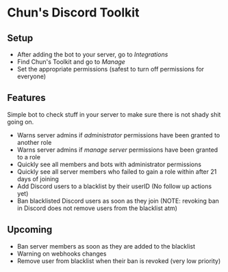 # Chun's Discord Toolkit

## Setup

- After adding the bot to your server, go to *Integrations*
- Find Chun's Toolkit and go to *Manage*
- Set the appropriate permissions (safest to turn off permissions for everyone)

## Features

Simple bot to check stuff in your server to make sure there is not shady shit going on.

- Warns server admins if *administrator* permissions have been granted to another role
- Warns server admins if *manage server* permissions have been granted to a role
- Quickly see all members and bots with administrator permissions
- Quickly see all server members who failed to gain a role within after 21 days of joining
- Add Discord users to a blacklist by their userID (No follow up actions yet)
- Ban blacklisted Discord users as soon as they join (NOTE: revoking ban in Discord does not remove users from the blacklist atm)

## Upcoming
- Ban server members as soon as they are added to the blacklist
- Warning on webhooks changes
- Remove user from blacklist when their ban is revoked (very low priority)